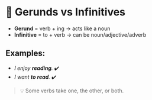 # 🔁 Gerunds vs Infinitives

- **Gerund** = verb + ing → acts like a noun
- **Infinitive** = to + verb → can be noun/adjective/adverb

## Examples:

- _I enjoy **reading**._ ✔️
- _I want **to read**._ ✔️

> 💡 Some verbs take one, the other, or both.
